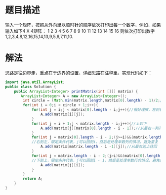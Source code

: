 # 题目描述
输入一个矩阵，按照从外向里以顺时针的顺序依次打印出每一个数字，例如，如果输入如下4 X 4矩阵： 1 2 3 4 5 6 7 8 9 10 11 12 13 14 15 16 则依次打印出数字1,2,3,4,8,12,16,15,14,13,9,5,6,7,11,10.

# 解法
思路是往边界走，重点在于边界的设置，详细思路在注释里，实现代码如下：

```java
import java.util.ArrayList;
public class Solution {
    public ArrayList<Integer> printMatrix(int [][] matrix) {
       ArrayList<Integer> A = new ArrayList<Integer>();
        int circle = (Math.min(matrix.length,matrix[0].length) - 1)/2;//取行列最小减1除2为圈数
        for(int i = 0;i < circle + 1;i++){
            for(int j = i;j < matrix[0].length - i;j++){//很好理解，左到右
                A.add(matrix[i][j]);
            }
            for(int j = i + 1;j < matrix.length - i;j++){//上到下
                A.add(matrix[j][matrix[0].length - i - 1]);//从最右一列开始减
            }
            for(int j = matrix[0].length - i - 2;(j>=i)&&(matrix.length - i - 1 != i);j--){
            //右到左，限定条件代表，j可以回到i，然后是处理单数列的情况，避免重复
                A.add(matrix[matrix.length - i -1][j]);//从最右边上往回
            }
            for(int j = matrix.length - i - 2;(j>i)&&(matrix[0].length - i - 1 != i);j--){
            //下到上，限定条件代表，j可以回到i - 1，然后是处理单数行的情况，避免重复            
                A.add(matrix[j][i]);
            }
        }
        return A;
    }
}
```
